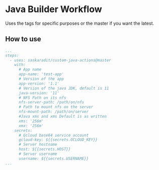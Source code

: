 # Java Builder Workflow

Uses the tags for specific purposes or the master if you want the latest.

## How to use


``` yml
...
steps:
  - uses: saskaradit/custom-java-actions@master
    with:
      # App name
      app-name: 'test-app'
      # Version of the app
      app-version: '1.1'
      # Version of the java JDK, default is 11
      java-version: '11'
      # NFS Path on its nfs
      nfs-server-path: /path/on/nfs
      # Path to mount nfs on the server
      nfs-mount-path: /path/on/server
      #Java xms and xms Default is as written
      xms: '256m'
      xmx: '256m'
    secrets:
      # Gcloud base64 service account
      gcloud-key: ${{secrets.GCLOUD_KEY}}
      # Server hostname
      host: ${{secrets.HOST}}
      # Server username
      username: ${{secrets.USERNAME}}
...
```
